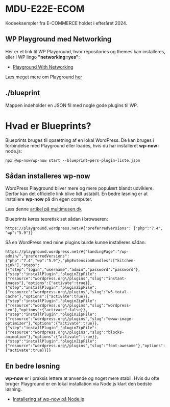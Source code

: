 # MDU-E22E-ECOM

Kodeeksempler fra E-COMMERCE holdet i efteråret 2024.

## WP Playground med Networking

Her er et link til WP Playground, hvor repositories og themes kan installeres, eller i WP lingo **"networking=yes"**:

* [Playground With Networking](https://playground.wordpress.net/?storage=device&networking=yes)

Læs meget mere om Playground [her](https://wordpress.org/playground/)

## ./blueprint

Mappen indeholder en JSON fil med nogle gode plugins til WP.
# Hvad er Blueprints?

Blueprints bruges til opsætning af en lokal WordPress. De kan bruges i forbindelse med Playground eller loades, hvis du har installeret **wp-now** i node.js:

~~~~~
npx @wp-now/wp-now start --blueprint=pers-plugin-liste.json
~~~~~

## Sådan installeres wp-now

WordPress Playground bliver mere og mere populært blandt udviklere. Derfor kan det officielle link blive lidt ustabilt. En bedre løsning er at installere **wp-now** på din egen computer.

Læs denne [artikel på multimusen.dk](https://multimusen.dk/wp-now/)

Blueprints køres teoretisk set sådan i browseren:

~~~~~
https://playground.wordpress.net/#{"preferredVersions": {"php":"7.4", "wp":"5.9"}}
~~~~~

Så en WordPress med mine plugins burde kunne installeres sådan:

~~~~ 
https://playground.wordpress.net/#{"landingPage":"/wp-admin/","preferredVersions":{"php":"7.4","wp":"5.9"},"phpExtensionBundles":["kitchen-sink"],"steps":[{"step":"login","username":"admin","password":"password"},{"step":"installPlugin","pluginZipFile":{"resource":"wordpress.org\/plugins","slug":"instant-images"},"options":{"activate":true}},{"step":"installPlugin","pluginZipFile":{"resource":"wordpress.org\/plugins","slug":"w3-total-cache"},"options":{"activate":true}},{"step":"installPlugin","pluginZipFile":{"resource":"wordpress.org\/plugins","slug":"wordpress-seo"},"options":{"activate":false}},{"step":"installPlugin","pluginZipFile":{"resource":"wordpress.org\/plugins","slug":"ewww-image-optimizer"},"options":{"activate":true}},{"step":"installPlugin","pluginZipFile":{"resource":"wordpress.org\/plugins","slug":"blocks-animation"},"options":{"activate":true}},{"step":"installPlugin","pluginZipFile":{"resource":"wordpress.org\/plugins","slug":"font-awesome"},"options":{"activate":true}}]}
~~~~ 

## En bedre løsning

**wp-now** er i praksis lettere at anvende og noget mere stabil. Hvis du ofte bruger Playground er en lokal installation via Node.js klart den bedste løsning.

* [Installering af wp-now på Node.js](https://www.npmjs.com/package/@wp-now/wp-now) 